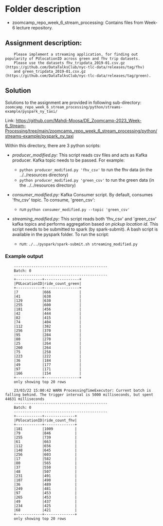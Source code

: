 # Folder description

* zoomcamp_repo_week_6_stream_processing: Contains files from Week-6 lecture repository.

## Assignment description:

        Please implement a streaming application, for finding out popularity of PUlocationID across green and fhv trip datasets.
        Please use the datasets fhv_tripdata_2019-01.csv.gz (https://github.com/DataTalksClub/nyc-tlc-data/releases/tag/fhv)
        and green_tripdata_2019-01.csv.gz (https://github.com/DataTalksClub/nyc-tlc-data/releases/tag/green). 

## Solution

Solutions to the assignment are provided in following sub-directory:
        `zoomcamp_repo_week_6_stream_processing/python/streams-example/pyspark_ny_taxi/`

Link: https://github.com/Mahdi-Moosa/DE_Zoomcamp-2023_Week-6_Stream-Processing/tree/main/zoomcamp_repo_week_6_stream_processing/python/streams-example/pyspark_ny_taxi

Within this directory, there are 3 python scripts:

* *producer_modified.py:* This script reads csv files and acts as Kafka producer. Kafka topic needs to be passed. For example:
    * `python producer_modified.py 'fhv_csv'` to run the fhv data (in the ../../resources directory)
    * `python producer_modified.py 'green_csv'` to run the green data (in the ../../resources directory)

* *consumer_modified.py:* Kafka Consumer script. By default, consumes 'fhv_csv' topic. To consume, 'green_csv':
    * run `python consumer_modified.py --topic 'green_csv'`

* *streaming_modified.py:* This script reads both 'fhv_csv' and 'green_csv' kafka topics and performs aggregation based on *pickup location id*. This script needs to be submitted to spark (by spark-submit). A bash script is available in the pyspark folder. To run the script:
    * run: `./../pyspark/spark-submit.sh streaming_modified.py`

### Example output

        -------------------------------------------
        Batch: 0
        -------------------------------------------
        +------------+----------------+
        |PULocationID|ride_count_green|
        +------------+----------------+
        |7           |666             |
        |41          |638             |
        |129         |630             |
        |255         |600             |
        |181         |456             |
        |42          |444             |
        |82          |415             |
        |74          |404             |
        |112         |382             |
        |256         |370             |
        |95          |284             |
        |80          |270             |
        |25          |264             |
        |260         |264             |
        |75          |258             |
        |223         |222             |
        |36          |184             |
        |49          |177             |
        |97          |171             |
        |166         |154             |
        +------------+----------------+
        only showing top 20 rows

        23/03/22 15:00:42 WARN ProcessingTimeExecutor: Current batch is falling behind. The trigger interval is 5000 milliseconds, but spent 44631 milliseconds
        -------------------------------------------
        Batch: 0
        -------------------------------------------
        +------------+--------------+
        |PUlocationID|ride_count_fhv|
        +------------+--------------+
        |181         |1009          |
        |79          |846           |
        |255         |739           |
        |61          |663           |
        |112         |656           |
        |148         |645           |
        |256         |603           |
        |17          |582           |
        |80          |565           |
        |37          |550           |
        |48          |507           |
        |231         |491           |
        |107         |490           |
        |36          |489           |
        |249         |481           |
        |97          |453           |
        |265         |453           |
        |49          |437           |
        |234         |425           |
        |68          |421           |
        +------------+--------------+
        only showing top 20 rows